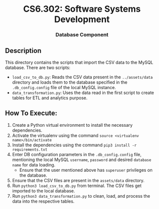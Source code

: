 <H1 style="text-align: center;"> CS6.302: Software Systems Development </H1>
<H3 style="text-align: center;"> Database Component </H3>

## Description

This directory contains the scripts that import the CSV data to the MySQL database. There are two scripts:
- `load_csv_to_db.py`: Reads the CSV data present in the `../assets/data` directory and loads them to the database specified in the `.db_config.config` file of the local MySQL instance.
- `data_transformation.py`: Uses the data read in the first script to create tables for ETL and analytics purpose.

## How To Execute:

1. Create a Python virtual environment to install the necessary dependencies.
2. Activate the virtualenv using the command `source <virtualenv name>/bin/activate`
3. Install the dependencies using the command `pip3 install -r requirements.txt`
4. Enter DB configuration parameters in the `.db_config.config` file, mentioning the local MySQL `username`, `password` and desired `database name` for data loading.
    - Ensure that the user mentioned above has `superuser` privileges on the database.
5. Ensure that the CSV files are present in the `assets/data` directory.
6. Run `python3 load_csv_to_db.py` from terminal. The CSV files get imported to the local database.
7. Run `python3 data_transformation.py` to clean, load, and process the data into the respective tables.
